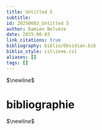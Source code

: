 ```yaml
---
title: Untitled 5
subtitle:
id: 20250603_Untitled 5
author: Damien Belvèze
date: 2025-06-03
link_citations: true
bibliography: biblio/Obsidian.bib
biblio_style: csl\ieee.csl
aliases: []
tags: []
---
```




$\newline$
# bibliographie
$\newline$






